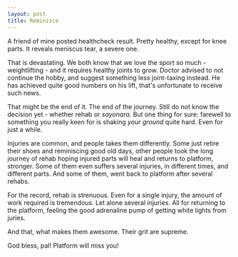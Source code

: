 ```yaml
---
layout: post
title: Reminisce
--- 
```


A friend of mine posted healthcheck result. Pretty healthy, except for knee parts. It reveals meniscus tear, a severe one.

That is devastating. We both know that we love the sport so much - weightlifting - and it requires healthy joints to grow. Doctor advised to not continue the hobby, and suggest something less joint-taxing instead. He has achieved quite good numbers on his lift, that's unfortunate to receive such news.

That might be the end of it. The end of the journey. Still do not know the decision yet - whether rehab or *sayonara*. But one thing for sure: farewell to something you really keen for is shaking *your ground* quite hard. Even for just a while.

Injuries are common, and people takes them differently. Some just retire their shoes and reminiscing good old days, other people took the long journey of rehab hoping injured parts will heal and returns to platform, stronger. Some of them even suffers several injuries, in different times, and different parts. And some of them, went back to platform after several rehabs.

For the record, rehab is strenuous. Even for a single injury, the amount of work required is tremendous. Let alone several injuries. All for returning to the platform, feeling the good adrenaline pump of getting white lights from juries.    

And that, what makes them awesome. Their grit are supreme.

God bless, pal! Platform will miss you!
